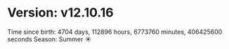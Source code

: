 # Version: v12.10.16
Time since birth: 4704 days, 112896 hours, 6773760 minutes, 406425600 seconds
Season: Summer ☀️
